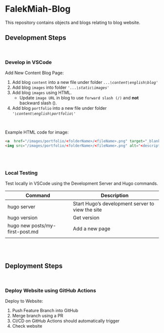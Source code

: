 # FalekMiah-Blog

This repository contains objects and blogs relating to blog website.


## **Development Steps**

<br>

### **Develop in VSCode**

Add New Content Blog Page:
   1) Add blog `content` into a new file under folder *`...\content\english\blog'`*
   2) Add blog `images` into folder  *`'...\static\images'`*
   3) Add blog `images` using HTML. 
       - Update `image URL` in blog to use `forward slash (/)` and **not** backward slash (\).
   4) Add blog `portfolio` into a new file under folder *`'\content\english\portfolio\'`*

<br>
    
Example HTML code for image:

```html
<a  href="/images/portfolio/<folderName>/<fileName>.png" target="_blank">
<img src="/images/portfolio/<folderName>/<fileName>.png" alt="<description>" width="800" align="center"></a>
```
 
<br><br>
     
### **Local Testing**
Test locally in VSCode using the Development Server and Hugo commands. 
 
| **Command**                      | **Description**                                   |
| -------------------------------- | ------------------------------------------------- |
| hugo  server                     | Start  Hugo’s development server to view the site |
| hugo  version                    | Get  version                                      |
| hugo  new posts/my-first-post.md | Add a  new page                                   |
|                                  |                                                   |

<br><br>

## **Deployment Steps**

<br>

### **Deploy Website using GitHub Actions**

Deploy to Website:
   1) Push Feature Branch into GitHub
   2) Merge branch using a PR
   3) CI/CD on GitHub Actions should automatically trigger
   4) Check website
